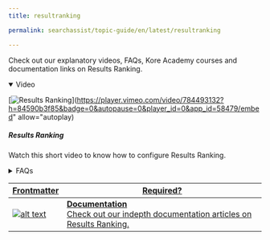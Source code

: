 ```yaml
---
title: resultranking

permalink: searchassist/topic-guide/en/latest/resultranking

---
```

<!--#### Topic Guide
###### Results Ranking-->

  Check out our explanatory videos, FAQs, Kore Academy courses and documentation links on Results Ranking.

<details class="introduction-video" open>
  <summary>Video
  </summary>
  
   [![Results Ranking](images/VideoCoverImage.png)](https://player.vimeo.com/video/784493132?h=84590b3f85&badge=0&autopause=0&player_id=0&app_id=58479/embed" allow="autoplay)

  ##### Results Ranking 
  Watch this short video to know how to configure Results Ranking.

</details>

<details>
  <summary>FAQs
  </summary>

  <a class="doc-link" target="_blank" href="https://docs.kore.ai/searchassist/concepts/personalizing-results/personalizing-results-ranking/">
 
  What is Results Ranking ?

</a>

 <a class="doc-link" target="_blank" href="https://docs.kore.ai/searchassist/concepts/personalizing-results/personalizing-results-ranking/#Adding_Personalizations">
 
   How can you simulate your search Application?

</a>
 
  
<a class="doc-link" target="_blank" href="https://docs.kore.ai/searchassist/concepts/personalizing-results/personalizing-results-ranking/#Reset_Customization">

  How to customize my results?


</a>
  
  <a class="doc-link" target="_blank" href="https://docs.kore.ai/searchassist/concepts/personalizing-results/personalizing-results-ranking/#Reset_Customization">
 
  How to edit or delete result customization?
    
</a>



</details>


<a class="doc-link" target="_blank" href="https://docs.kore.ai/searchassist/concepts/personalizing-results/personalizing-results-ranking/">
 

| Frontmatter | Required? |
|-------------|-------------|
| ![alt text](images/SA_Documentation.svg "Title") | **Documentation**  <br /> Check out our indepth documentation articles on Results Ranking. | 


</a>
